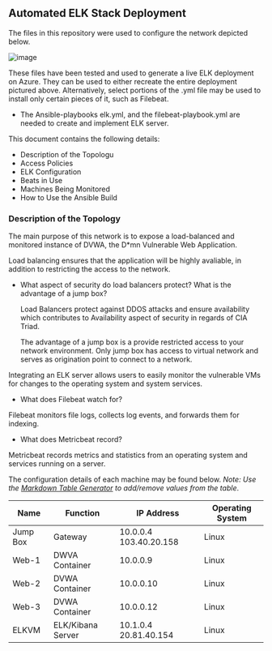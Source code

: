 ## Automated ELK Stack Deployment

The files in this repository were used to configure the network depicted below.


![image](https://user-images.githubusercontent.com/76926788/116769510-581ec480-aa02-11eb-8614-30298374fe7c.png)

These files have been tested and used to generate a live ELK deployment on Azure. They can be used to either recreate the entire deployment pictured above. Alternatively, select portions of the .yml file may be used to install only certain pieces of it, such as Filebeat.

  - The Ansible-playbooks elk.yml, and the filebeat-playbook.yml are needed to create and implement ELK server.


This document contains the following details:
- Description of the Topologu
- Access Policies
- ELK Configuration
- Beats in Use
- Machines Being Monitored
- How to Use the Ansible Build

### Description of the Topology

The main purpose of this network is to expose a load-balanced and monitored instance of DVWA, the D*mn Vulnerable Web Application.

Load balancing ensures that the application will be highly avaliable, in addition to restricting the access to the network.

- What aspect of security do load balancers protect? What is the advantage of a jump box?

  Load Balancers protect against DDOS attacks and ensure availability which contributes to Availability aspect of security in regards of CIA Triad.
  
  The advantage of a jump box is a provide restricted access to your network environment. Only jump box has access to virtual network and serves as origination point to connect   to a network. 


Integrating an ELK server allows users to easily monitor the vulnerable VMs for changes to the operating system and system services.

- What does Filebeat watch for?
 
Filebeat monitors file logs, collects log events, and forwards them for indexing.
 

- What does Metricbeat record?

Metricbeat records metrics and statistics from an operating system and services running on a server. 

The configuration details of each machine may be found below.
_Note: Use the [Markdown Table Generator](http://www.tablesgenerator.com/markdown_tables) to add/remove values from the table_.


| Name     | Function          | IP Address             | Operating System |
|----------|-------------------|------------------------|------------------|
| Jump Box | Gateway           | 10.0.0.4 103.40.20.158 | Linux            |
| Web-1    | DWVA Container    | 10.0.0.9               | Linux            |
| Web-2    | DVWA Container    | 10.0.0.10              | Linux            |
| Web-3    | DVWA Container    | 10.0.0.12              | Linux            |
| ELKVM    | ELK/Kibana Server | 10.1.0.4 20.81.40.154  | Linux            |
